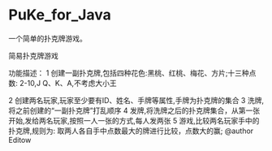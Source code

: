 # PuKe_for_Java
一个简单的扑克牌游戏。


简易扑克牌游戏


功能描述：
 1 创建一副扑克牌,包括四种花色:黑桃、红桃、梅花、方片;十三种点数: 2-10,J Q、K、A,不考虑大小王

 2 创建两名玩家,玩家至少要有ID、姓名、手牌等属性,手牌为扑克牌的集合
 3 洗牌,将之前创建的“一副扑克牌”打乱顺序
 4 发牌,将洗牌之后的扑克牌集合，从第一张开始,发给两名玩家,按照一人一张的方式,每人发两张
 5 游戏,比较两名玩家手中的扑克牌,规则为: 取两人各自手中点数最大的牌进行比较，点数大的赢;
 @author Editow
